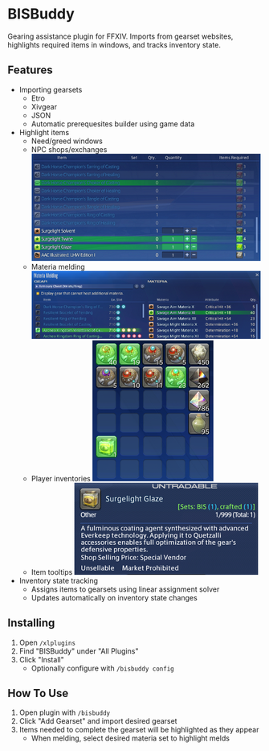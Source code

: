 # BISBuddy

Gearing assistance plugin for FFXIV. Imports from gearset websites, highlights
required items in windows, and tracks inventory state.

## Features
* Importing gearsets
  * Etro
  * Xivgear
  * JSON
  * Automatic prerequesites builder using game data
* Highlight items
  * Need/greed windows
  * NPC shops/exchanges
  ![Alt text](/images/npcshopexchange.png?raw=true "NPC Shop/Exchange")
  * Materia melding
  ![Alt text](/images/materiamelding.png?raw=true "Materia Melding")
  * Player inventories
  ![Alt text](/images/inventory.png?raw=true "Player Inventory")
  * Item tooltips
  ![Alt text](/images/itemtooltip.png?raw=true "Item Tooltip")
* Inventory state tracking
  * Assigns items to gearsets using linear assignment solver
  * Updates automatically on inventory state changes

## Installing

1. Open `/xlplugins`
2. Find "BISBuddy" under "All Plugins"
3. Click "Install"
    * Optionally configure with `/bisbuddy config`

## How To Use

1. Open plugin with `/bisbuddy`
2. Click "Add Gearset" and import desired gearset
3. Items needed to complete the gearset will be highlighted as they appear
    * When melding, select desired materia set to highlight melds
